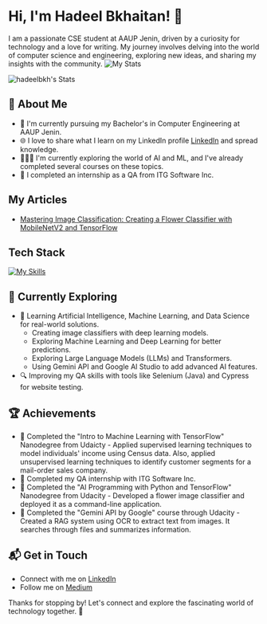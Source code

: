 # Hi, I'm Hadeel Bkhaitan! 👋

I am a passionate CSE student at AAUP Jenin, driven by a curiosity for technology and a love for writing. My journey involves delving into the world of computer science and engineering, exploring new ideas, and sharing my insights with the community.
![My Stats](https://your-custom-stats.vercel.app/api?username=hadeelbkh&count_private=true&show_icons=true&theme=vue-dark)


![hadeelbkh's Stats](https://github-readme-stats.vercel.app/api?username=hadeelbkh&theme=vue-dark&show_icons=true&hide_border=true&count_private=true)

## 🚀 About Me

- 🔭 I'm currently pursuing my Bachelor's in Computer Engineering at AAUP Jenin.
- 🌐 I love to share what I learn on my LinkedIn profile [LinkedIn](www.linkedin.com/in/hadeel-bkhaitan) and spread knowledge.
- 👩🏻‍💻 I'm currently exploring the world of AI and ML, and I've already completed several courses on these topics.
- 🐞 I completed an internship as a QA from ITG Software Inc.
<!--- 📝 I write in-depth, long-form articles on medium [theenthusiast.dev](https://theenthusiast.dev), accumulating over 20k views within just 2 months.-->
<!--- 🌐 Proud member of the [Hackernoon Blogging Fellowship](https://hackernoon.com/), contributing to the tech community.-->
<!--- ✍️ Content Writer at [freeCodeCamp](https://www.freecodecamp.org/), gearing up to share valuable insights with the global coding community.-->

## My Articles
- [Mastering Image Classification: Creating a Flower Classifier with MobileNetV2 and TensorFlow](https://medium.com/@hadeelbkh/mastering-image-classification-creating-a-flower-classifier-with-mobilenetv2-and-tensorflow-a39f8b5edbf9)


## Tech Stack
[![My Skills](https://skillicons.dev/icons?i=ai,py,selenium,java,cpp,js,html,css,flutter)](https://skillicons.dev)

## 🌱 Currently Exploring

- 🤖 Learning Artificial Intelligence, Machine Learning, and Data Science for real-world solutions.
  -  Creating image classifiers with deep learning models.
  -  Exploring Machine Learning and Deep Learning for better predictions.
  -  Exploring Large Language Models (LLMs) and Transformers.
  -  Using Gemini API and Google AI Studio to add advanced AI features.
- 🔍 Improving my QA skills with tools like Selenium (Java) and Cypress for website testing.

 ## 🏆 Achievements

- 🌟 Completed the "Intro to Machine Learning with TensorFlow" Nanodegree from Udaicty - Applied supervised learning techniques to model individuals' income using Census data. Also, applied unsupervised learning techniques to identify customer segments for a mail-order sales company.
- 🌟 Completed my QA internship with ITG Software Inc. 
- 🌟 Completed the "AI Programming with Python and TensorFlow" Nanodegree from Udacity - Developed a flower image classifier and deployed it as a command-line application.
- 🌟 Completed the "Gemini API by Google" course through Udacity - Created a RAG system using OCR to extract text from images. It searches through files and summarizes information.
  

## 📬 Get in Touch

- Connect with me on [LinkedIn](www.linkedin.com/in/hadeel-bkhaitan)
- Follow me on [Medium](https://medium.com/@hadeel.b14)

Thanks for stopping by! Let's connect and explore the fascinating world of technology together. 🚀


